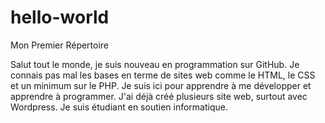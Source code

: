 # hello-world
Mon Premier Répertoire


Salut tout le monde, je suis nouveau en programmation sur GitHub. Je connais pas mal les bases en terme de sites web comme le HTML, le CSS et un minimum sur le PHP. Je suis ici pour apprendre à me développer et apprendre à programmer. J'ai déjà créé plusieurs site web, surtout avec Wordpress. Je suis étudiant en soutien informatique. 
